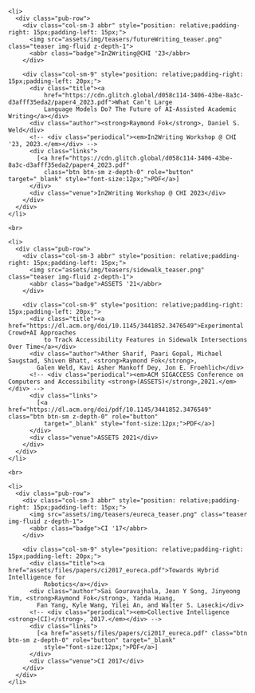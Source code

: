 <!-- <h2 id="light-pubs" style="margin: 2px 0px -15px;">Lightly-Reviewed Workshops, Posters, and Demos</h2> -->

<div class="publications">
  <ol class="bibliography">

    <li>
      <div class="pub-row">
        <div class="col-sm-3 abbr" style="position: relative;padding-right: 15px;padding-left: 15px;">
          <img src="assets/img/teasers/futureWriting_teaser.png" class="teaser img-fluid z-depth-1">
          <abbr class="badge">In2Writing@CHI '23</abbr>
        </div>

        <div class="col-sm-9" style="position: relative;padding-right: 15px;padding-left: 20px;">
          <div class="title"><a
              href="https://cdn.glitch.global/d058c114-3406-43be-8a3c-d3afff35eda2/paper4_2023.pdf">What Can’t Large
              Language Models Do? The Future of AI-Assisted Academic Writing</a></div>
          <div class="author"><strong>Raymond Fok</strong>, Daniel S. Weld</div>
          <!-- <div class="periodical"><em>In2Writing Workshop @ CHI '23, 2023.</em></div> -->
          <div class="links">
            [<a href="https://cdn.glitch.global/d058c114-3406-43be-8a3c-d3afff35eda2/paper4_2023.pdf"
              class="btn btn-sm z-depth-0" role="button" target="_blank" style="font-size:12px;">PDF</a>]
          </div>
          <div class="venue">In2Writing Workshop @ CHI 2023</div>
        </div>
      </div>
    </li>

    <br>

    <li>
      <div class="pub-row">
        <div class="col-sm-3 abbr" style="position: relative;padding-right: 15px;padding-left: 15px;">
          <img src="assets/img/teasers/sidewalk_teaser.png" class="teaser img-fluid z-depth-1">
          <abbr class="badge">ASSETS '21</abbr>
        </div>

        <div class="col-sm-9" style="position: relative;padding-right: 15px;padding-left: 20px;">
          <div class="title"><a href="https://dl.acm.org/doi/10.1145/3441852.3476549">Experimental Crowd+AI Approaches
              to Track Accessibility Features in Sidewalk Intersections Over Time</a></div>
          <div class="author">Ather Sharif, Paari Gopal, Michael Saugstad, Shiven Bhatt, <strong>Raymond Fok</strong>,
            Galen Weld, Kavi Asher Mankoff Dey, Jon E. Froehlich</div>
          <!-- <div class="periodical"><em>ACM SIGACCESS Conference on Computers and Accessibility <strong>(ASSETS)</strong>,2021.</em></div> -->
          <div class="links">
            [<a href="https://dl.acm.org/doi/pdf/10.1145/3441852.3476549" class="btn btn-sm z-depth-0" role="button"
              target="_blank" style="font-size:12px;">PDF</a>]
          </div>
          <div class="venue">ASSETS 2021</div>
        </div>
      </div>
    </li>

    <br>

    <li>
      <div class="pub-row">
        <div class="col-sm-3 abbr" style="position: relative;padding-right: 15px;padding-left: 15px;">
          <img src="assets/img/teasers/eureca_teaser.png" class="teaser img-fluid z-depth-1">
          <abbr class="badge">CI '17</abbr>
        </div>

        <div class="col-sm-9" style="position: relative;padding-right: 15px;padding-left: 20px;">
          <div class="title"><a href="assets/files/papers/ci2017_eureca.pdf">Towards Hybrid Intelligence for
              Robotics</a></div>
          <div class="author">Sai Gouravajhala, Jean Y Song, Jinyeong Yim, <strong>Raymond Fok</strong>, Yanda Huang,
            Fan Yang, Kyle Wang, Yilei An, and Walter S. Lasecki</div>
          <!-- <div class="periodical"><em>Collective Intelligence <strong>(CI)</strong>, 2017.</em></div> -->
          <div class="links">
            [<a href="assets/files/papers/ci2017_eureca.pdf" class="btn btn-sm z-depth-0" role="button" target="_blank"
              style="font-size:12px;">PDF</a>]
          </div>
          <div class="venue">CI 2017</div>
        </div>
      </div>
    </li>

  </ol>
</div>
